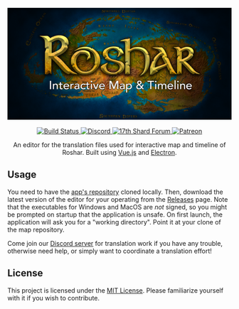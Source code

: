 <p align="center">
  <a href="https://roshar.17thshard.com" title="Visit Map">
    <img src="docs/logo.png" alt="Logo showing map of Roshar in the background with the title 'Roshar' and subtitle 'Interactive Map & Timeline' overlayed" />
  </a>
</p>
<p align="center">
  <a href="https://github.com/Palanaeum/roshar-map/actions?query=workflow%3APages" title="Build workflow">
    <img src="https://github.com/Palanaeum/roshar-map-translation-editor/workflows/Build/badge.svg" alt="Build Status" />
  </a>
  <a href="https://discord.gg/nF3gxQCkwk?utm_source=Github&utm_medium=Badge" title="Join Discord">
    <img src="https://img.shields.io/discord/304777819936784385?color=%237289da&label=Join&logo=discord&logoColor=white&labelColor=%23697ec4" alt="Discord" />
  </a>
  <a href="https://17thshard.com" title="Forums">
    <img src="https://img.shields.io/static/v1?color=%2374c5dc&label=&logo=data%3Aimage%2Fsvg%2Bxml%3Bbase64%2CPHN2ZyB4bWxucz0iaHR0cDovL3d3dy53My5vcmcvMjAwMC9zdmciIHZpZXdCb3g9IjAgMCAyNCAyNCI%2BPHBhdGggZD0iTTIsMjQsNy4zNiwxMS4yNThsNi41NTEtNi4zNDVMMjIsMFYuODE5bC0yLjA4NCw2LjE0WiIgZmlsbD0iI2ZmZiIvPjwvc3ZnPg%3D%3D&labelColor=%23162B45&message=Forums" alt="17th Shard Forum" />
  </a>
  <a href="https://www.patreon.com/17thshard" title="Support on Patreon">
    <img src="https://img.shields.io/static/v1?labelColor=%23F96854&label=&logo=patreon&logoColor=white&color=%23052d49&message=Support%20us" alt="Patreon" />
  </a>
</p>

<p align="center">
  An editor for the translation files used for interactive map and timeline of Roshar. Built using <a href="https://vuejs.org/">Vue.js</a> and <a href="https://electronjs.org/">Electron</a>.
</p>

## Usage

You need to have the [app's repository](https://github.com/Palanaeum/roshar-map) cloned locally. Then, download the latest version of the editor for your operating from the [Releases](https://github.com/Palanaeum/roshar-map-translation-editor/releases) page. Note that the executables for Windows and MacOS are *not* signed, so you might be prompted on startup that the application is unsafe. On first launch, the application will ask you for a "working directory". Point it at your clone of the map repository.

Come join our [Discord server](https://discord.gg/x9hjkKXBew) for translation work if you have any trouble, otherwise need help, or simply want to coordinate a translation effort!

## License

This project is licensed under the [MIT License](LICENSE). Please familiarize yourself with it if you wish to contribute.

